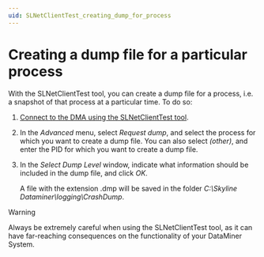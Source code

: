 ```yaml
---
uid: SLNetClientTest_creating_dump_for_process
---
```


# Creating a dump file for a particular process

With the SLNetClientTest tool, you can create a dump file for a process, i.e. a snapshot of that process at a particular time. To do so:

1. [Connect to the DMA using the SLNetClientTest tool](xref:Connecting_to_a_DMA_with_the_SLNetClientTest_tool).

1. In the *Advanced* menu, select *Request dump*, and select the process for which you want to create a dump file. You can also select *(other)*, and enter the PID for which you want to create a dump file.

1. In the *Select Dump Level* window, indicate what information should be included in the dump file, and click *OK*.

   A file with the extension .dmp will be saved in the folder *C:\\Skyline Dataminer\\logging\\CrashDump*.

> [!WARNING]
> Always be extremely careful when using the SLNetClientTest tool, as it can have far-reaching consequences on the functionality of your DataMiner System.

